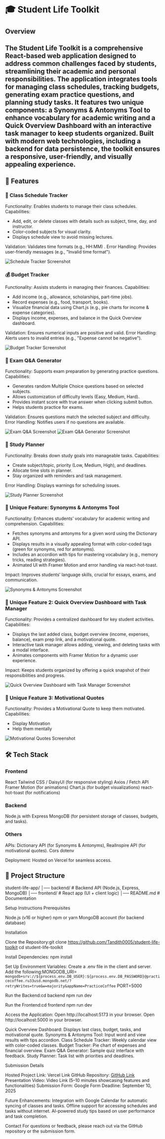 # 🎓 Student Life Toolkit
## Overview
The Student Life Toolkit is a comprehensive React-based web application designed to address common challenges faced by students, streamlining their academic and personal responsibilities. The application integrates tools for managing class schedules, tracking budgets, generating exam practice questions, and planning study tasks. It features two unique components: a Synonyms & Antonyms Tool to enhance vocabulary for academic writing and a Quick Overview Dashboard with an interactive task manager to keep students organized. Built with modern web technologies, including a backend for data persistence, the toolkit ensures a responsive, user-friendly, and visually appealing experience.
---

## 🚀 Features

### 📅 Class Schedule Tracker

Functionality: Enables students to manage their class schedules.
Capabilities:
- Add, edit, or delete classes with details such as subject, time, day, and instructor.
- Color-coded subjects for visual clarity.
- Displays schedule view to avoid missing lectures.


Validation: Validates time formats (e.g., HH:MM) .
Error Handling: Provides user-friendly messages (e.g., "Invalid time format").

![Schedule Tracker Screenshot](./screenshots/Schedule.png)

### 💰 Budget Tracker

Functionality: Assists students in managing their finances.
Capabilities:
- Add income (e.g., allowance, scholarships, part-time jobs).
- Record expenses (e.g., food, transport, books).
- Visualize financial data using Chart.js (e.g., pie charts for income & expense categories).
- Displays income, expenses, and balance in the Quick Overview dashboard.


Validation: Ensures numerical inputs are positive and valid.
Error Handling: Alerts users to invalid entries (e.g., "Expense cannot be negative").

![Budget Tracker Screenshot](./screenshots/Budget.png)

### 📝 Exam Q&A Generator

Functionality: Supports exam preparation by generating practice questions.
Capabilities:
- Generates random Multiple Choice questions based on selected subjects.
- Allows customization of difficulty levels (Easy, Medium, Hard).
- Provides instant score with true answer when clicking submit button.
- Helps students practice for exams.


Validation: Ensures questions match the selected subject and difficulty.
Error Handling: Notifies users if no questions are available.

![Exam Q&A Screenshot](./screenshots/ExamQ.png)
![Exam Q&A Generator Screenshot](./screenshots/ExamQ2.png)

### 📖 Study Planner

Functionality: Breaks down study goals into manageable tasks.
Capabilities:
- Create subject/topic, priority (Low, Medium, High), and deadlines.
- Allocate time slots in planner.
- Stay organized with reminders and task management.


Error Handling: Displays warnings for scheduling issues.

![Study Planner Screenshot](./screenshots/StudyPlanner.png)

### 🌟 Unique Feature: Synonyms & Antonyms Tool

Functionality: Enhances students’ vocabulary for academic writing and comprehension.
Capabilities:
- Fetches synonyms and antonyms for a given word using the Dictionary API.
- Displays results in a visually appealing format with color-coded tags (green for synonyms, red for antonyms).
- Includes an accordion with tips for mastering vocabulary (e.g., memory tricks, reading strategies).
- Animated UI with Framer Motion and error handling via react-hot-toast.


Impact: Improves students’ language skills, crucial for essays, exams, and communication.

![Synonyms & Antonyms Screenshot](./screenshots/Synonym.png)

### 🌟 Unique Feature 2: Quick Overview Dashboard with Task Manager

Functionality: Provides a centralized dashboard for key student activities.
Capabilities:
- Displays the last added class, budget overview (income, expenses, balance), exam prep link, and a motivational quote.
- Interactive task manager allows adding, viewing, and deleting tasks with a modal interface.
- Animates components with Framer Motion for a dynamic user experience.


Impact: Keeps students organized by offering a quick snapshot of their responsibilities and progress.

![ Quick Overview Dashboard with Task Manager Screenshot](./screenshots/Overview.png)


### 🌟 Unique Feature 3: Motivational Quotes

Functionality: Provides a Motivational Quote to keep them motivated.
Capabilities:
- Display Motivation
- Help them mentally

![ Motivational Quotes Screenshot](./screenshots/Motivation.png)

## 🛠️ Tech Stack

### Frontend
React
Tailwind CSS / DaisyUI (for responsive styling)
Axios / Fetch API 
Framer Motion (for animations)
Chart.js (for budget visualizations)
react-hot-toast (for notifications)
### Backend
Node.js with Express
MongoDB (for persistent storage of classes, budgets, and tasks).
### Others
APIs: Dictionary API (for Synonyms & Antonyms), RealInspire API (for motivational quotes).
Cors 
dotenv


Deployment: Hosted on Vercel for seamless access.

## 📂 Project Structure
student-life-app/
│── backend/ # Backend API (Node.js, Express, MongoDB)
│── frontend/ # React app (UI + client logic)
│── README.md # Documentation

Setup Instructions
Prerequisites

Node.js (v16 or higher)
npm or yarn
MongoDB account (for backend database)

Installation

Clone the Repository:git clone https://github.com/Tandith0005/student-life-toolkit
cd student-life-toolkit


Install Dependencies: npm install


Set Up Environment Variables:
Create a .env file in the client and server.
Add the following:MONGODB_URI= `mongodb+srv://${process.env.DB_USER}:${process.env.DB_PASSWORD}@practicecoffee.ru33usd.mongodb.net/?retryWrites=true&w=majority&appName=PracticeCoffee`
PORT=5000




Run the Backend:cd backend
npm run dev


Run the Frontend:cd frontend
npm run dev


Access the Application:
Open http://localhost:5173 in your browser.
Open http://localhost:5000 in your browser.




Quick Overview Dashboard: Displays last class, budget, tasks, and motivational quote.
Synonyms & Antonyms Tool: Input word and view results with tips accordion.
Class Schedule Tracker: Weekly calendar view with color-coded classes.
Budget Tracker: Pie chart of expenses and financial overview.
Exam Q&A Generator: Sample quiz interface with feedback.
Study Planner: Task list with priorities and deadlines.

Submission Details

Hosted Project Link: Vercel Link
GitHub Repository: [GitHub Link](https://github.com/Tandith0005/student-life-toolkit)
Presentation Video: Video Link (5–10 minutes showcasing features and functionalities)
Submission Form: Google Form
Deadline: September 10, 2025


Future Enhancements:
Integration with Google Calendar for automatic syncing of classes and tasks.
Offline support for accessing schedules and tasks without internet.
AI-powered study tips based on user performance and task completion.

Contact
For questions or feedback, please reach out via the GitHub repository or the submission form.